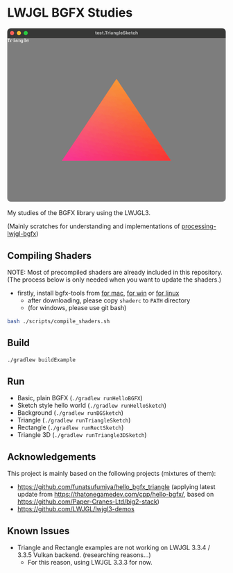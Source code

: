 # LWJGL BGFX Studies

![screenshot_triangle.png](./docs/screenshot_triangle.png)

My studies of the BGFX library using the LWJGL3.

(Mainly scratches for understanding and implementations of [processing-lwjgl-bgfx](https://github.com/funatsufumiya/processing-lwjgl-bgfx))

## Compiling Shaders

NOTE: Most of precompiled shaders are already included in this repository. (The process below is only needed when you want to update the shaders.)

- firstly, install bgfx-tools from [for mac](https://www.lwjgl.org/browse/release/3.3.5/macosx/arm64/bgfx-tools), [for win](https://www.lwjgl.org/browse/release/3.3.5/windows/x64/bgfx-tools) or [for linux](https://www.lwjgl.org/browse/release/3.3.5/linux/x64/bgfx-tools)
    - after downloading, please copy `shaderc` to `PATH` directory
    - (for windows, please use git bash)

```bash
bash ./scripts/compile_shaders.sh
```

## Build

```bash
./gradlew buildExample
```

## Run

- Basic, plain BGFX (`./gradlew runHelloBGFX`)
- Sketch style hello world (`./gradlew runHelloSketch`)
- Background (`./gradlew runBGSketch`)
- Triangle (`./gradlew runTriangleSketch`)
- Rectangle (`./gradlew runRectSketch`)
- Triangle 3D (`./gradlew runTriangle3DSketch`)

## Acknowledgements

This project is mainly based on the following projects (mixtures of them):

- https://github.com/funatsufumiya/hello_bgfx_triangle (applying latest update from https://thatonegamedev.com/cpp/hello-bgfx/, based on https://github.com/Paper-Cranes-Ltd/big2-stack)
- https://github.com/LWJGL/lwjgl3-demos

## Known Issues

- Triangle and Rectangle examples are not working on LWJGL 3.3.4 / 3.3.5 Vulkan backend. (researching reasons...)
    - For this reason, using LWJGL 3.3.3 for now.